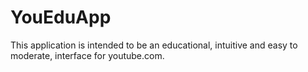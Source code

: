 YouEduApp
=========

This application is intended to be an educational, intuitive and easy to moderate, interface for youtube.com. 
